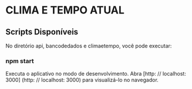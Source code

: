 # CLIMA E TEMPO ATUAL

## Scripts Disponíveis
No diretório api, bancodedados e climaetempo, você pode executar:

### npm start
Executa o aplicativo no modo de desenvolvimento. Abra [http: // localhost: 3000] (http: // localhost: 3000) para visualizá-lo no navegador.
